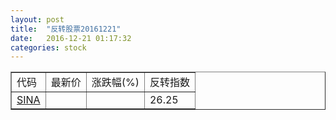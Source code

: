```yaml
---
layout: post
title:  "反转股票20161221"
date:   2016-12-21 01:17:32
categories: stock
---
```


<script type="text/javascript">
var stockList = []
stockList.push('gb_sina');
</script>

<table border="1">
 <tr>
 <td>代码</td>
  <td>最新价</td>
  <td>涨跌幅(%)</td>
 <td>反转指数</td>
</tr>
  <tr id="sina"><td><a href="http://stock.finance.sina.com.cn/usstock/quotes/SINA.html" target="_blank">SINA</a></td><td></td><td></td><td>26.25</td></tr>
</table>
